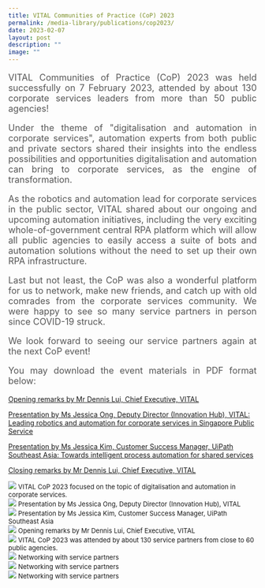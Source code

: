 ```yaml
---
title: VITAL Communities of Practice (CoP) 2023
permalink: /media-library/publications/cop2023/
date: 2023-02-07
layout: post
description: ""
image: ""
---
```

<p style="font-size: 18px;color:#585858;text-align:justify;">
VITAL Communities of Practice (CoP) 2023 was held successfully on 7 February 2023, attended by about 130 corporate services leaders from more than 50 public agencies!
</p>
<p style="font-size: 18px;color:#585858;text-align:justify;">
Under the theme of "digitalisation and automation in corporate services", automation experts from both public and private sectors shared their insights into the endless possibilities and opportunities digitalisation and automation can bring to corporate services, as the engine of transformation.
</p>
<p style="font-size: 18px;color:#585858;text-align:justify;">
As the robotics and automation lead for corporate services in the public sector, VITAL shared about our ongoing and upcoming automation initiatives, including the very exciting whole-of-government central RPA platform which will allow all public agencies to easily access a suite of bots and automation solutions without the need to set up their own RPA infrastructure.
</p>
<p style="font-size: 18px;color:#585858;text-align:justify;">
Last but not least, the CoP was also a wonderful platform for us to network, make new friends, and catch up with old comrades from the corporate services community. We were happy to see so many service partners in person since COVID-19 struck.
</p>
<p style="font-size: 18px;color:#585858;text-align:justify;">
We look forward to seeing our service partners again at the next CoP event!
</p>
<p style="font-size: 18px;color:#585858;text-align:justify;">
You may download the event materials in PDF format below:
</p>
<a href = "/files/COP opening.pdf">Opening remarks by Mr Dennis Lui, Chief Executive, VITAL</a> 

<a href = "/files/COP VITAL.pdf">Presentation by Ms Jessica Ong, Deputy Director (Innovation Hub), VITAL: Leading robotics and automation for corporate services in Singapore Public Service</a> 

<a href = "/files/COP UiPath.pdf">Presentation by Ms Jessica Kim, Customer Success Manager, UiPath Southeast Asia: Towards intelligent process automation for shared services</a> 

<a href = "/files/COP closing.pdf">Closing remarks by Mr Dennis Lui, Chief Executive, VITAL</a> 

<img src="/images/Media/COP 1.jpg">
<font size="-1">VITAL CoP 2023 focused on the topic of digitalisation and automation in corporate services.</font>
<br>
<img src="/images/Media/COP 2.jpg">
<font size="-1">Presentation by Ms Jessica Ong, Deputy Director (Innovation Hub), VITAL </font>
<br>
<img src="/images/Media/COP 3.jpg">
<font size="-1">Presentation by Ms Jessica Kim, Customer Success Manager, UiPath Southeast Asia</font>
<br>
<img src="/images/Media/COP 4.jpg">
<font size="-1">Opening remarks by Mr Dennis Lui, Chief Executive, VITAL</font>
<br>
<img src="/images/Media/COP 5.jpg">
<font size="-1">VITAL CoP 2023 was attended by about 130 service partners from close to 60 public agencies.</font>
<br>
<img src="/images/Media/COP 6.jpg">
<font size="-1">Networking with service partners</font>
<br>
<img src="/images/Media/COP 7.jpg">
<font size="-1">Networking with service partners</font>
<br>
<img src="/images/Media/COP 8.jpg">
<font size="-1">Networking with service partners</font>
